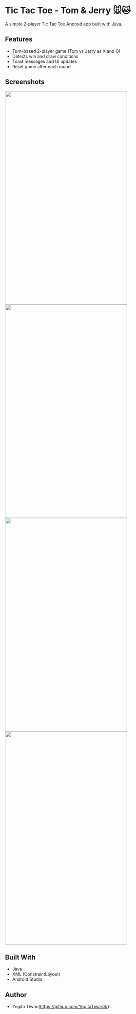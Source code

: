# Tic Tac Toe - Tom & Jerry 🐭🐱

A simple 2-player Tic Tac Toe Android app built with Java.

## Features
- Turn-based 2-player game (Tom vs Jerry as X and O)
- Detects win and draw conditions
- Toast messages and UI updates
- Reset game after each round

## Screenshots
<img src="https://github.com/user-attachments/assets/afde8236-deb5-471f-ac1d-abbac4340e33" width="400" height="700"/>
<img src="https://github.com/user-attachments/assets/60466c0e-c87a-4508-89d5-5658b49fe1b5" width="400"  height="700"/>
<img src="https://github.com/user-attachments/assets/09bd2abe-6aa9-4e19-9b88-44954b644960" width="400"  height="700"/>
<img src="https://github.com/user-attachments/assets/9c67e16e-146f-4416-b660-3a845c5c5095" width="400"  height="700"/>

## Built With
- Java
- XML (ConstraintLayout)
- Android Studio

## Author
- Yogita Tiwari(https://github.com/YogitaTiwari8/)

